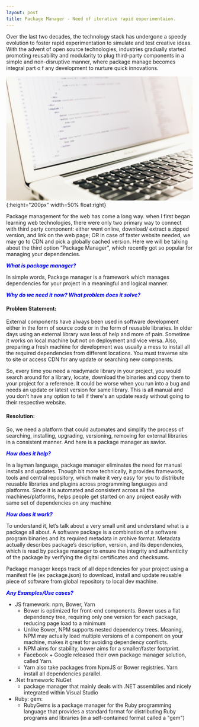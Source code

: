 ```yaml
---
layout: post
title: Package Manager - Need of iterative rapid experimentaion.
---
```


Over the last two decades, the technology stack has undergone a speedy evolution to foster rapid experimentation to simulate and test creative ideas. With the advent of open source technologies, industries gradually started promoting reusability and modularity to plug third-party components in a simple and non-disruptive manner, where package manage becomes integral part o f any development to nurture quick innovations.

![_config.yml](/images/header.jpg){:height="200px" width=50% float:right}

Package management for the web has come a long way.  when I first began learning web technologies, there were only two primary way to connect with third party component: either went online, download/ extract a zipped version, and link on the web page; OR in case of faster website needed, we may go to CDN and pick a globally cached version. Here we will be talking about the third option “Package Manager”, which recently got so popular for managing your dependencies.  
  

<span style="color:blue">**_What is package manager?_**  </span>
  
In simple words, Package manager is a framework which manages dependencies for your project in a meaningful and logical manner.

<span style="color:blue">**_Why do we need it now? What problem does it solve?_**  </span>
  
#### Problem Statement: 
External components have always been used in software development either in the form of source code or in the form of reusable libraries. In older days using an external library was less of help and more of pain. Sometime it works on local machine but not on deployment and vice versa. Also, preparing a fresh machine for development was usually a mess to install all the required dependencies from different locations. You must traverse site to site or access CDN for any update or searching new components.  
   
So, every time you need a readymade library in your project, you would search around for a library, locate, download the binaries and copy them to your project for a reference. It could be worse when you run into a bug and needs an update or latest version for same library. This is all manual and you don’t have any option to tell if there's an update ready without going to their respective website.    
  
#### Resolution:    
So, we need a platform that could automates and simplify the process of searching, installing, upgrading, versioning, removing for external libraries in a consistent manner. And here is a package manager as savior.  
  
<span style="color:blue">**_How does it help?_**  </span>
  
In a layman language, package manager eliminates the need for manual installs and updates. Though bit more technically, it provides framework, tools and central repository, which make it very easy for you to distribute reusable libraries and plugins across programming languages and platforms. Since it is automated and consistent across all the machines/platforms, helps people get started on any project easily with same set of dependencies on any machine  
  
<span style="color:blue">**_How does it work?_**</span>  
    
To understand it, let’s talk about a very small unit and understand what is a package all about.  A software package is a combination of a software program binaries and its required metadata in archive format. Metadata actually describes package’s description, version, and its dependencies, which is read by package manager to ensure the integrity and authenticity of the package by verifying the digital certificates and checksums. 
    
Package manager keeps track of all dependencies for your project using a manifest file (ex package.json) to download, install and update reusable piece of software from global repository to local dev machine.
 
<span style="color:blue">**_Any Examples/Use cases?_**</span>

- JS framework: npm, Bower, Yarn
  - Bower is optimized for front-end components. Bower uses a flat dependency tree, requiring only one version for each package, reducing page load to a minimum
  - Unlike Bower, NPM supports nested dependency trees. Meaning, NPM may actually load multiple versions of a component on your machine, makes it great for avoiding dependency conflicts.
  - NPM aims for stability, bower aims for a smaller/faster footprint.
  - Facebook + Google released their own package manager solution, called Yarn.
  - Yarn also take packages from NpmJS or Bower registries. Yarn install all dependencies parallel.
- .Net framework: NuGet
  - package manager that mainly deals with .NET assemblies and nicely integrated within Visual Studio
- Ruby: gem: 
  -	RubyGems is a package manager for the Ruby programming language that provides a standard format for distributing Ruby programs and libraries (in a self-contained format called a "gem")
